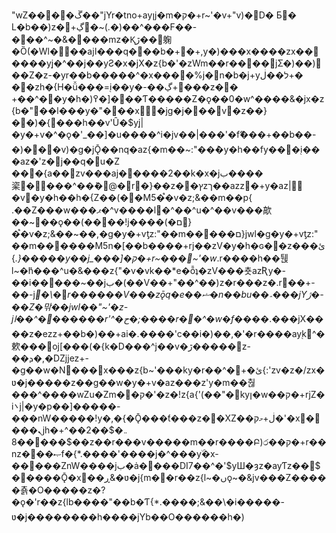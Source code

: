 "wZ��ڱ��׬��"jYr�tno+ayןj�m�ק�+r~'�v+"v)�D� Б�L�b��)z�ڲ+޶�~(.�)��^���F��-�ׯ��^~�&����mz�Ⱪڙ��躹�Ȍ(�Wl���ajا���q���b�+�+,y�)���x����zx������y֭j�^��j��yƧ�x�jX�z{b�'�zWm��r����jƩ�)��)��Z�z-�yr��b�����^�x���޲�%j�n�b�j+yל��ڶ+�	��zh�{H�ǚ���=֭i��y�-��ڲ+���z��
+��^��y�h�)߉�]���Ƭ�����Z�ǫ��0�w^����&�jx�z{b�"��l���y�"���x�jg�j���v�z��}��)�{���h��v'Ȗ�$y֭j|�y�+v�^�ǫ�'_��]�u����^i�jv��|���'�fޭ���+��b��-�)���v)�g�jǬ��nq�az{�m��~:"��ު�y�h��fy���֭i���az�'z�j��q�u�Z
��׫�{a��zv���aj�����2��k�x�jب����秶����^��݊�@�r�}��z��ץzך��azz޲�+y�az|�v�y�h��h�{Z��(�؝�M5�֩�v�z;&��m��p{
.��Z���w���ޕ�^v����l�^��^u�^��v���歊��~��ǫ��(����!j����(�؝ם}�֩�v�z;&��~��,�g�y�+vƫz:"��m�����ם}jwl�g�y�+vƫz:"��m������M5n�[��b����+rj��zV�y�h�ɢ��z���ئ{*.}�����y��j_���]�ק�+r~���~'�w*.r����h��퉩l~�݊h���^u�&���z{"�v�vk��*e�ȭʇ�zV���춋azƦy�-��i�����~��jب�(��V��+"��^��)z�r���z�.r��+-��-j׬�*\�׬r������V���zǭq�e��ޝ�n��bu��؞���jYڙ�-��Z�맊��jwl��"~' �z-jا��^�������r'^�ح�;����r�޲�^�w�f����*.���jX����z�ezz+��b�)��+ai�.����'c��i�)��,�'�r����ay֭k^�欶���oj[���(�{k�D���^j��v�ڙ�����z-��ܕ�,�Ǳjjez+-�g��w�N���޺x���z{b~'���ky�r��^�+�ئ{:'zv�z�/zx�ʋ�j�����z��g��w�y�+v�az���z'y�m��춶���^����wZu�Zm��ק�'�z�!z{a{'(��"�kyן�w��ק�+rjZ�i܌j|�y�p��]�����-���nW�����!y�,�{�Ǭ���ƭ���z��XZ��ڶ+މק�'�x����ܢjh�+^��2��܅�$ 8�����$��z��r���v�����m��r����Բ)ර��ק�+r��nz���ޞf�{*.����'����j�^���yۜ�x-�����ZnW����jب�ȧ����DI7��^�'$yШ�ȝz�ayƬz��$�����Ǭ�x��ڕ&�ʋ�j{m��r��z{l~�ںǫ~�&jv���Z�����춁�O�����z�?�ǫ�'r��z{lb����"��b�Ƭ{*.����;&��\�i�����-ʋ�j��������h����jYb��O������h�)